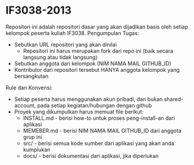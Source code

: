IF3038-2013
===========

Repositori ini adalah repositori dasar yang akan dijadikan basis oleh setiap kelompok peserta kuliah IF3038.
Pengumpulan Tugas:
- Sebutkan URL repositori yang akan dinilai
  - Repositori ini harus merupakan fork dari repo ini (baik secara langsung atau tidak langsung)
- Sebutkan anggota dari kelompok (NIM NAMA MAIL GITHUB_ID)
- Kontributor dari repositori tersebut HANYA anggota kelompok yang bersangkutan

Rule dan Konvensi:
- Setiap peserta harus menggunakan akun pribadi, dan bukan shared-account, pada setiap kegiatan/hubungan dengan github
- Proyek yang dikumpulkan harus memuat file berikut:
  - INSTALL.md - berisi how-to untuk proses peng-install-an dari aplikasi
  - MEMEBER.md - berisi NIM NAMA MAIL GITHUB_ID dari anggota grup ini
  - src/ - berisi semua kode sumber dari aplikasi yang akan anda kumplukan
  - docs/ - berisi dokumentasi dari aplikasi, jika diperlukan
